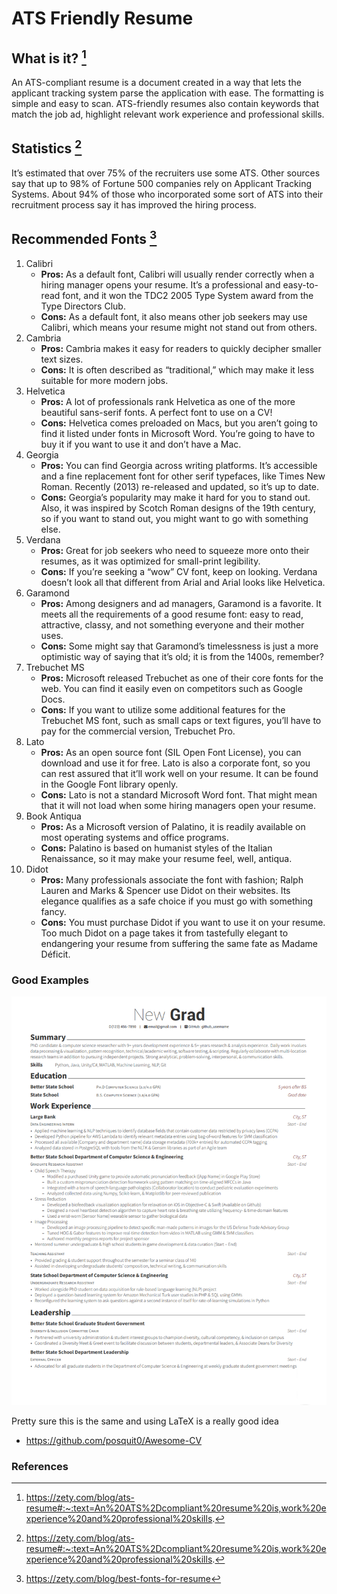 # ATS Friendly Resume

## What is it? [^1]

An ATS-compliant resume is a document created in a way that lets the applicant tracking system parse the application with ease. The formatting is simple and easy to scan. ATS-friendly resumes also contain keywords that match the job ad, highlight relevant work experience and professional skills.

## Statistics [^1]

It’s estimated that over 75% of the recruiters use some ATS. Other sources say that up to 98% of Fortune 500 companies rely on Applicant Tracking Systems. About 94% of those who incorporated some sort of ATS into their recruitment process say it has improved the hiring process.

## Recommended Fonts [^2]

1. Calibri
    - **Pros:** As a default font, Calibri will usually render correctly when a hiring manager opens your resume. It’s a professional and easy-to-read font, and it won the TDC2 2005 Type System award from the Type Directors Club.
    - **Cons:** As a default font, it also means other job seekers may use Calibri, which means your resume might not stand out from others.
2. Cambria
    - **Pros:** Cambria makes it easy for readers to quickly decipher smaller text sizes.
    - **Cons:** It is often described as “traditional,” which may make it less suitable for more modern jobs.
3. Helvetica
    - **Pros:** A lot of professionals rank Helvetica as one of the more beautiful sans-serif fonts. A perfect font to use on a CV!
    - **Cons:** Helvetica comes preloaded on Macs, but you aren’t going to find it listed under fonts in Microsoft Word. You’re going to have to buy it if you want to use it and don’t have a Mac.
4. Georgia
    - **Pros:** You can find Georgia across writing platforms. It’s accessible and a fine replacement font for other serif typefaces, like Times New Roman. Recently (2013) re-released and updated, so it’s up to date.
    - **Cons:** Georgia’s popularity may make it hard for you to stand out. Also, it was inspired by Scotch Roman designs of the 19th century, so if you want to stand out, you might want to go with something else.
5. Verdana
    - **Pros:** Great for job seekers who need to squeeze more onto their resumes, as it was optimized for small-print legibility.
    - **Cons:** If you’re seeking a “wow” CV font, keep on looking. Verdana doesn’t look all that different from Arial and Arial looks like Helvetica.
6. Garamond
    - **Pros:** Among designers and ad managers, Garamond is a favorite. It meets all the requirements of a good resume font: easy to read, attractive, classy, and not something everyone and their mother uses.
    - **Cons:** Some might say that Garamond’s timelessness is just a more optimistic way of saying that it’s old; it is from the 1400s, remember?
7. Trebuchet MS
    - **Pros:** Microsoft released Trebuchet as one of their core fonts for the web. You can find it easily even on competitors such as Google Docs.
    - **Cons:** If you want to utilize some additional features for the Trebuchet MS font, such as small caps or text figures, you’ll have to pay for the commercial version, Trebuchet Pro.
8. Lato
    - **Pros:** As an open source font (SIL Open Font License), you can download and use it for free. Lato is also a corporate font, so you can rest assured that it’ll work well on your resume. It can be found in the Google Font library openly.
    - **Cons:** Lato is not a standard Microsoft Word font. That might mean that it will not load when some hiring managers open your resume.
9. Book Antiqua
    - **Pros:** As a Microsoft version of Palatino, it is readily available on most operating systems and office programs.
    - **Cons:** Palatino is based on humanist styles of the Italian Renaissance, so it may make your resume feel, well, antiqua.
10. Didot
    - **Pros:** Many professionals associate the font with fashion; Ralph Lauren and Marks & Spencer use Didot on their websites. Its elegance qualifies as a safe choice if you must go with something fancy.
    - **Cons:** You must purchase Didot if you want to use it on your resume. Too much Didot on a page takes it from tastefully elegant to endangering your resume from suffering the same fate as Madame Déficit.

### Good Examples

![FANNG New Grad](./images/FANNG-New-Grad.png)

Pretty sure this is the same and using LaTeX is a really good idea

- https://github.com/posquit0/Awesome-CV

### References

[^1]: https://zety.com/blog/ats-resume#:~:text=An%20ATS%2Dcompliant%20resume%20is,work%20experience%20and%20professional%20skills. 
[^2]: https://zety.com/blog/best-fonts-for-resume 
